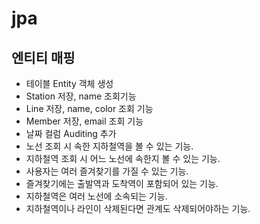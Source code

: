 # jpa

## 엔티티 매핑

- 테이블 Entity 객체 생성
- Station 저장, name 조회기능
- Line 저장, name, color 조회 기능
- Member 저장, email 조회 기능
- 날짜 컬럼 Auditing 추가
- 노선 조회 시 속한 지하철역을 볼 수 있는 기능.
- 지하철역 조회 시 어느 노선에 속한지 볼 수 있는 기능.
- 사용자는 여러 즐겨찾기를 가질 수 있는 기능.
- 즐겨찾기에는 출발역과 도착역이 포함되어 있는 기능.
- 지하철역은 여러 노선에 소속되는 기능.
- 지하철역이나 라인이 삭제된다면 관계도 삭제되어야하는 기능.
